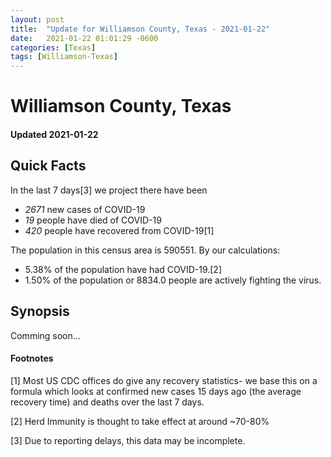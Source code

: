 ```yaml
---
layout: post
title:  "Update for Williamson County, Texas - 2021-01-22"
date:   2021-01-22 01:01:29 -0600
categories: [Texas]
tags: [Williamson-Texas]
---
```


# Williamson County, Texas
#### Updated 2021-01-22

## Quick Facts

In the last 7 days[3] we project there have been
- *2671* new cases of COVID-19
- *19* people have died of COVID-19
- *420* people have recovered from COVID-19[1]

The population in this census area is 590551. By our calculations:
- 5.38% of the population have had COVID-19.[2]
- 1.50% of the population or 8834.0 people are actively fighting the virus.

## Synopsis

Comming soon...


#### Footnotes

[1] Most US CDC offices do give any recovery statistics- we base this on a formula which looks at confirmed new cases
15 days ago (the average recovery time) and deaths over the last 7 days.

[2] Herd Immunity is thought to take effect at around ~70-80%

[3] Due to reporting delays, this data may be incomplete.
 
    